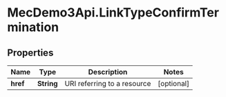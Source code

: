 # MecDemo3Api.LinkTypeConfirmTermination

## Properties
Name | Type | Description | Notes
------------ | ------------- | ------------- | -------------
**href** | **String** | URI referring to a resource | [optional] 


